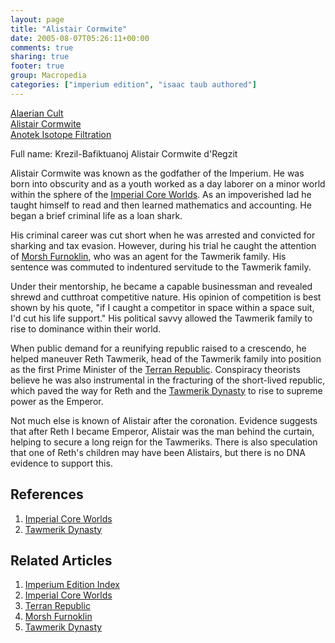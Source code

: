 ```yaml
---
layout: page
title: "Alistair Cormwite"
date: 2005-08-07T05:26:11+00:00
comments: true
sharing: true
footer: true
group: Macropedia
categories: ["imperium edition", "isaac taub authored"]
---
```


<div class='row'>
	<div class='col-md-4'><a href='/macropedia/alaerian-cult'>Alaerian Cult</a></div>
	<div class='col-md-4'><a href='/macropedia/alistair-cormwite'>Alistair Cormwite</a></div>
	<div class='col-md-4'><a href='/macropedia/anotek-isotope-filtration'>Anotek Isotope Filtration</a></div>
</div>


Full name: Krezil-Bafiktuanoj Alistair Cormwite d'Regzit

Alistair Cormwite was known as the godfather of the Imperium. He was born into obscurity and as a youth worked as a day laborer on a minor world within the sphere of the [Imperial Core Worlds](/macropedia/imperial-core-worlds). As an impoverished lad he taught himself to read and then learned mathematics and accounting. He began a brief criminal life as a loan shark.

His criminal career was cut short when he was arrested and convicted for sharking and tax evasion. However, during his trial he caught the attention of [Morsh Furnoklin](/macropedia/morsh-furnoklin), who was an agent for the Tawmerik family. His sentence was commuted to indentured servitude to the Tawmerik family.

Under their mentorship, he became a capable businessman and revealed shrewd and cutthroat competitive nature. His opinion of competition is best shown by his quote, "if I caught a competitor in space within a space suit, I'd cut his life support." His political savvy allowed the Tawmerik family to rise to dominance within their world. 

When public demand for a reunifying republic raised to a crescendo, he helped maneuver Reth Tawmerik, head of the Tawmerik family into position as the first Prime Minister of the [Terran Republic](/macropedia/terran-republic). Conspiracy theorists believe he was also instrumental in the fracturing of the short-lived republic, which paved the way for Reth and the [Tawmerik Dynasty](/macropedia/tawmerik-dynasty) to rise to supreme power as the Emperor.

Not much else is known of Alistair after the coronation. Evidence suggests that after Reth I became Emperor, Alistair was the man behind the curtain, helping to secure a long reign for the Tawmeriks. There is also speculation that one of Reth's children may have been Alistairs, but there is no DNA evidence to support this.

## References
1. [Imperial Core Worlds](/macropedia/imperial-core-worlds)
1. [Tawmerik Dynasty](/macropedia/tawmerik-dynasty)

## Related Articles

1. [Imperium Edition Index](/macropedia/imperium-edition-index)
2. [Imperial Core Worlds](/macropedia/imperial-core-worlds)
3. [Terran Republic](/macropedia/terran-republic)
4. [Morsh Furnoklin](/macropedia/morsh-furnoklin)
5. [Tawmerik Dynasty](/macropedia/tawmerik-dynasty)


 
